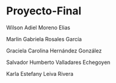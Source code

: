 # Proyecto-Final
Wilson Adiel Moreno Elias 

Marlin Gabriela Rosales García

Graciela Carolina Hernández González

Salvador Humberto Valladares Echegoyen

Karla Estefany Leiva Rivera 
